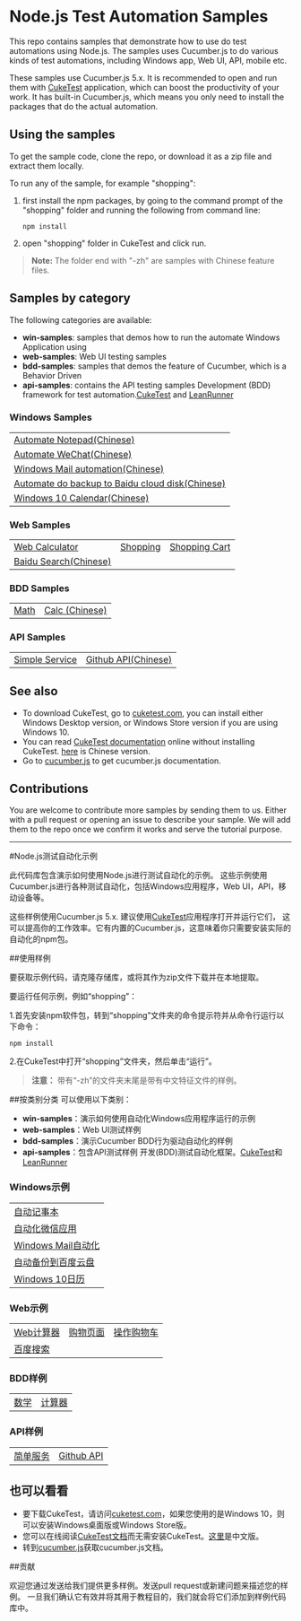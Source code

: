 # Node.js Test Automation Samples

This repo contains samples that demonstrate how to use do test automations using Node.js. 
The samples uses Cucumber.js to do various kinds of test automations, including Windows app, Web UI, API, mobile etc.

These samples use Cucumber.js 5.x. It is recommended to open and run them with [CukeTest](http://cuketest.com) application, 
which can boost the productivity of your work. It has built-in Cucumber.js, which means you only need to install the packages 
that do the actual automation.

## Using the samples

To get the sample code, clone the repo, or download it as a zip file and extract them locally.

To run any of the sample, for example "shopping": 

1. first install the npm packages, by going to the command prompt of the "shopping" folder and running the following from command line:

   ```
   npm install
   ```

2. open "shopping" folder in CukeTest and click run.

> **Note:** The folder end with "-zh" are samples with Chinese feature files.

## Samples by category
The following categories are available:
* **win-samples**: samples that demos how to run the automate Windows Application using 
* **web-samples**: Web UI testing samples
* **bdd-samples**: samples that demos the feature of Cucumber, which is a Behavior Driven 
* **api-samples**: contains the API testing samples
Development (BDD) framework for test automation.[CukeTest](http://cuketest.com) and [LeanRunner](http://www.leanpro.cn/leanrunner)


### Windows Samples

<table>
 <tr>
  <td><a href="win-samples/notepad-test-zh">Automate Notepad(Chinese)</a></td>
 </tr>
 <tr>
  <td><a href="win-samples/auto-desktop-wechat-zh">Automate WeChat(Chinese)</a></td>
 </tr>
 <tr>
  <td><a href="win-samples/win-web-mail-zh">Windows Mail automation(Chinese)</a></td>
 </tr>
  <tr>
  <td><a href="win-samples/auto-backup-zh">Automate do backup to Baidu cloud disk(Chinese)</a></td>
 </tr>
 <tr>
  <td><a href="win-samples/Win10Calendar">Windows 10 Calendar(Chinese)</a></td>
 </tr>
</table>

### Web Samples

<table>
 <tr>
  <td><a href="web-samples/calculator">Web Calculator</a></td>
  <td><a href="web-samples/shopping">Shopping</a></td>
  <td><a href="web-samples/shopping-cart">Shopping Cart</a></td>
 </tr>
  <tr>
  <td><a href="web-samples/baidu-search-zh">Baidu Search(Chinese)</a></td>
 </tr>
</table>

### BDD Samples

<table>
 <tr>
  <td><a href="bdd-samples/math">Math</a></td>
  <td><a href="bdd-samples/calc-zh">Calc (Chinese)</a></td>
 </tr>
</table>

### API Samples
<table>
 <tr>
  <td><a href="api-samples/Package">Simple Service</a></td>
  <td><a href="api-samples/github-service-zh">Github API(Chinese)</a></td>
 </tr>
</table>

## See also
* To download CukeTest, go to [cuketest.com](http://cuketest.com), you can install either Windows Desktop version, or Windows Store version if you are using Windows 10.
* You can read [CukeTest documentation](http://cuketest.com/en/summary) online without installing CukeTest. [here](http://cuketest.com/zh-cn/summary) is Chinese version.
* Go to [cucumber.js](https://github.com/cucumber/cucumber-js) to get cucumber.js documentation.

## Contributions

You are welcome to contribute more samples by sending them to us. Either with a pull request or opening an issue to describe your sample. 
We will add them to the repo once we confirm it works and serve the tutorial purpose. 


************

#Node.js测试自动化示例

此代码库包含演示如何使用Node.js进行测试自动化的示例。 
这些示例使用Cucumber.js进行各种测试自动化，包括Windows应用程序，Web UI，API，移动设备等。

这些样例使用Cucumber.js 5.x. 建议使用[CukeTest](http://cuketest.com)应用程序打开并运行它们，
这可以提高你的工作效率。它有内置的Cucumber.js，这意味着你只需要安装实际的自动化的npm包。

##使用样例

要获取示例代码，请克隆存储库，或将其作为zip文件下载并在本地提取。

要运行任何示例，例如“shopping”： 

1.首先安装npm软件包，转到“shopping”文件夹的命令提示符并从命令行运行以下命令：

   ```
   npm install 
   ```

2.在CukeTest中打开“shopping”文件夹，然后单击“运行”。

> **注意：** 带有“-zh”的文件夹末尾是带有中文特征文件的样例。

##按类别分类
可以使用以下类别：
* **win-samples**：演示如何使用自动化Windows应用程序运行的示例 
* **web-samples**：Web UI测试样例
* **bdd-samples**：演示Cucumber BDD行为驱动自动化的样例
* **api-samples**：包含API测试样例
开发(BDD)测试自动化框架。[CukeTest](http://cuketest.com)和[LeanRunner](http://www.leanpro.cn/leanrunner)


### Windows示例

<table>
 <tr>
  <td> <a href="win-samples/notepad-test-zh">自动记事本</a> </td>
 </tr>
 <tr>
  <td> <a href="win-samples/auto-desktop-wechat-zh">自动化微信应用</a> </td>
 </tr>
 <tr>
  <td> <a href="win-samples/win-web-mail-zh"> Windows Mail自动化</a> </td>
 </tr>
  <tr>
  <td> <a href="win-samples/auto-backup-zh">自动备份到百度云盘</a> </td>
 </tr>
 <tr>
  <td> <a href="win-samples/Win10Calendar"> Windows 10日历</a> </td>
 </tr>
</table>

### Web示例

<table>
 <tr>
  <td> <a href="web-samples/calculator">Web计算器</a> </td>
  <td> <a href="web-samples/shopping">购物页面</a> </td>
  <td> <a href="web-samples/shopping-cart">操作购物车</a> </td>
 </tr>
  <tr>
  <td> <a href="web-samples/baidu-search-zh">百度搜索</a> </td>
 </tr>
</table>

### BDD样例

<table>
 <tr>
  <td> <a href="bdd-samples/math">数学</a> </td>
  <td> <a href="bdd-samples/calc-zh">计算器</a> </td>
 </tr>
</table>

### API样例
<table>
 <tr>
  <td> <a href="api-samples/Package">简单服务</a> </td>
  <td> <a href="api-samples/github-service-zh">Github API</a> </td>
 </tr>
</table>

## 也可以看看
* 要下载CukeTest，请访问[cuketest.com](http://cuketest.com)，如果您使用的是Windows 10，则可以安装Windows桌面版或Windows Store版。
* 您可以在线阅读[CukeTest文档](http://cuketest.com/en/summary)而无需安装CukeTest。[这里](http://cuketest.com/zh-cn/summary)是中文版。
* 转到[cucumber.js](https://github.com/cucumber/cucumber-js)获取cucumber.js文档。

##贡献

欢迎您通过发送给我们提供更多样例。发送pull request或新建问题来描述您的样例。
一旦我们确认它有效并将其用于教程目的，我们就会将它们添加到样例代码库中。 